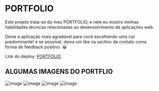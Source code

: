# PORTFOLIO

Este projeto trata-se do meu PORTFOLIO,
e nele eu mostro minhas habilidades técnicas relacionadas
ao desenvolvimento de aplicações web.

Deixe a aplicação mais agradável para você escolhendo uma cor predominante!
e se possível, deixa um like na section de contato como forma de feedback positivo. 😀

Link do deploy: [PORTFOLIO](https://ryanzitto.github.io/)

## ALGUMAS IMAGENS DO PORTFLIO

![image](/public/PORTFOLIO-IMAGE-1.png)
![image](/public/PORTFOLIO-IMAGE-2.png)
![image](/public/PORTFOLIO-IMAGE-3.png)
![image](/public/PORTFOLIO-IMAGE-4.png)
